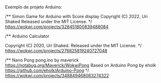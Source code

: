 Exemplo de projeto Arduino:


/**
   Simon Game for Arduino with Score display
   Copyright (C) 2022, Uri Shaked
   Released under the MIT License.
*/
https://wokwi.com/projects/328451800839488084


/**
   Arduino Calculator

   Copyright (C) 2020, Uri Shaked.
   Released under the MIT License.
*/
https://wokwi.com/projects/276825819240727048

/**
Nano Pong
pong.ino
by maverick
https://notabug.org/Maverick/WokwiPong
Based on Arduino Pong by eholk
https://github.com/eholk/Arduino-Pong
*/
https://wokwi.com/projects/348849468083274322


